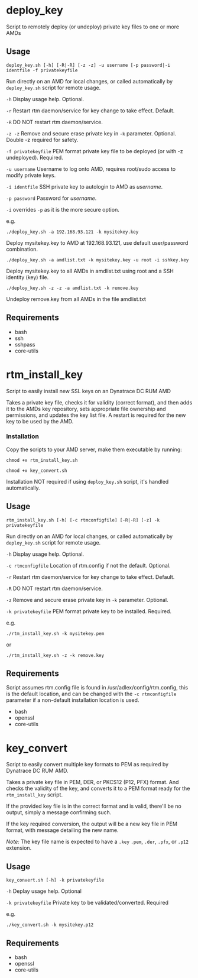 # deploy_key
Script to remotely deploy (or undeploy) private key files to one or more AMDs

## Usage
`deploy_key.sh [-h] [-R|-R] [-z -z] -u username [-p password|-i identfile -f privatekeyfile`

Run directly on an AMD for local changes, or called automatically by `deploy_key.sh` script for remote usage.



`-h` Display usage help. Optional.

`-r` Restart rtm daemon/service for key change to take effect. Default.

`-R` DO NOT restart rtm daemon/service.

`-z -z` Remove and secure erase private key in `-k` parameter. Optional. Double -z required for safety.

`-f privatekeyfile`	PEM format private key file to be deployed (or with -z undeployed). Required.

`-u username` Username to log onto AMD, requires root/sudo access to modify private keys.

`-i identfile` SSH private key to autologin to AMD as _username_.

`-p password` Password for _username_.



`-i` overrides `-p` as it is the more secure option.




e.g.

`./deploy_key.sh -a 192.168.93.121 -k mysitekey.key`

Deploy mysitekey.key to AMD at 192.168.93.121, use default user/password combination.

`./deploy_key.sh -a amdlist.txt -k mysitekey.key -u root -i sshkey.key`

Deploy mysitekey.key to all AMDs in amdlist.txt using root and a SSH identity (key) file.

`./deploy_key.sh -z -z -a amdlist.txt -k remove.key`

Undeploy remove.key from all AMDs in the file amdlist.txt



## Requirements

* bash
* ssh
* sshpass
* core-utils





# rtm_install_key
Script to easily install new SSL keys on an Dynatrace DC RUM AMD

Takes a private key file, checks it for validity (correct format), and then adds it to the AMDs key repository, sets appropriate file ownership and permissions, and updates the key list file.
A restart is required for the new key to be used by the AMD.



### Installation
Copy the scripts to your AMD server, make them executable by running:

`chmod +x rtm_install_key.sh`

`chmod +x key_convert.sh`



Installation NOT required if using `deploy_key.sh` script, it's handled automatically.



## Usage
`rtm_install_key.sh [-h] [-c rtmconfigfile] [-R|-R] [-z] -k privatekeyfile`

Run directly on an AMD for local changes, or called automatically by `deploy_key.sh` script for remote usage.



`-h` Display usage help. Optional.

`-c rtmconfigfile` Location of rtm.config if not the default. Optional.

`-r` Restart rtm daemon/service for key change to take effect. Default.

`-R` DO NOT restart rtm daemon/service.

`-z` Remove and secure erase private key in `-k` parameter. Optional.

`-k privatekeyfile`	PEM format private key to be installed. Required.



e.g.

`./rtm_install_key.sh -k mysitekey.pem`

or

`./rtm_install_key.sh -z -k remove.key`



## Requirements
Script assumes rtm.config file is found in /usr/adlex/config/rtm.config, this is the default location, and can be changed with the `-c rtmconfigfile` parameter if a non-default installation location is used.

* bash
* openssl
* core-utils


# key_convert
Script to easily convert multiple key formats to PEM as required by Dynatrace DC RUM AMD.

Takes a private key file in PEM, DER, or PKCS12 (P12, PFX) format. And checks the validity of the key, and converts it to a PEM format ready for the `rtm_install_key` script.

If the provided key file is in the correct format and is valid, there'll be no output, simply a message confirming such.

If the key required conversion, the output will be a new key file in PEM format, with message detailing the new name.

*Note:* The key file name is expected to have a `.key` `.pem`, `.der`, `.pfx`, or `.p12` extension.


## Usage
`key_convert.sh [-h] -k privatekeyfile`

`-h` Deplay usage help. Optional

`-k privatekeyfile` Private key to be validated/converted. Required

e.g.

`./key_convert.sh -k mysitekey.p12`


## Requirements

* bash
* openssl
* core-utils
 
